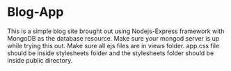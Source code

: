 # Blog-App
This is a simple blog site brought out using Nodejs-Express framework with MongoDB as the database resource.
Make sure your mongod server is up while trying this out.
Make sure all ejs files are in views folder.
app.css file should be inside stylesheets folder and the stylesheets folder should be inside public directory.
